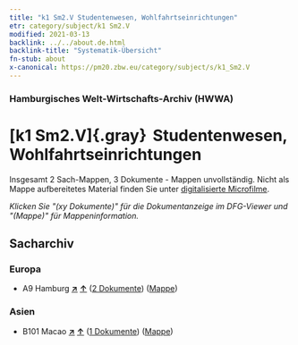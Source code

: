 ```yaml
---
title: "k1 Sm2.V Studentenwesen, Wohlfahrtseinrichtungen"
etr: category/subject/k1 Sm2.V
modified: 2021-03-13
backlink: ../../about.de.html
backlink-title: "Systematik-Übersicht"
fn-stub: about
x-canonical: https://pm20.zbw.eu/category/subject/s/k1_Sm2.V
---
```


### Hamburgisches Welt-Wirtschafts-Archiv (HWWA)
# [k1 Sm2.V]{.gray}&#8201; Studentenwesen, Wohlfahrtseinrichtungen&#160; 




Insgesamt 2 Sach-Mappen, 3 Dokumente - Mappen unvollständig.
Nicht als Mappe aufbereitetes Material finden Sie unter [digitalisierte Microfilme](/film/h1_sh.de.html).

_Klicken Sie "(xy Dokumente)" für die Dokumentanzeige im DFG-Viewer und "(Mappe)" für Mappeninformation._

## Sacharchiv




### Europa

- A9 Hamburg [**&nearr;**](../../../geo/i/140905/about.de.html "Hamburg (alle Mappen)") [**&uarr;**](../../../geo/about.de.html#A9 "Ländersystematik") (<a href="https://pm20.zbw.eu/dfgview/sh/140905,144720" title="über: Hamburg : Studentenwesen, Wohlfahrtseinrichtungen" target="_blank">2 Dokumente</a>) ([Mappe](../../../../folder/sh/1409xx/140905/1447xx/144720/about.de.html))

### Asien

- B101 Macao [**&nearr;**](../../../geo/i/141267/about.de.html "Macao (alle Mappen)") [**&uarr;**](../../../geo/about.de.html#B101 "Ländersystematik") (<a href="https://pm20.zbw.eu/dfgview/sh/141267,144720" title="über: Macao : Studentenwesen, Wohlfahrtseinrichtungen" target="_blank">1 Dokumente</a>) ([Mappe](../../../../folder/sh/1412xx/141267/1447xx/144720/about.de.html))


